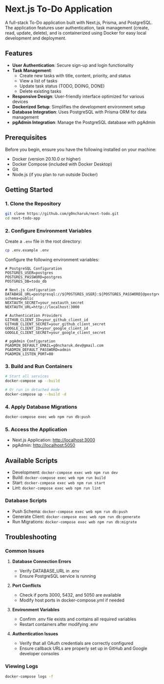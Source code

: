 # Next.js To-Do Application

A full-stack To-Do application built with Next.js, Prisma, and PostgreSQL. The application features user authentication, task management (create, read, update, delete), and is containerized using Docker for easy local development and deployment.

## Features

- **User Authentication**: Secure sign-up and login functionality
- **Task Management**:
  - Create new tasks with title, content, priority, and status
  - View a list of tasks
  - Update task status (TODO, DOING, DONE)
  - Delete existing tasks
- **Responsive Design**: User-friendly interface optimized for various devices
- **Dockerized Setup**: Simplifies the development environment setup
- **Database Integration**: Uses PostgreSQL with Prisma ORM for data management
- **pgAdmin Integration**: Manage the PostgreSQL database with pgAdmin

## Prerequisites

Before you begin, ensure you have the following installed on your machine:

- Docker (version 20.10.0 or higher)
- Docker Compose (included with Docker Desktop)
- Git
- Node.js (if you plan to run outside Docker)

## Getting Started

### 1. Clone the Repository

```bash
git clone https://github.com/g0ncharuk/next-todo.git
cd next-todo-app
```

### 2. Configure Environment Variables

Create a `.env` file in the root directory:

```bash
cp .env.example .env
```

Configure the following environment variables:

```env
# PostgreSQL Configuration
POSTGRES_USER=postgres
POSTGRES_PASSWORD=postgres
POSTGRES_DB=todo_db

# Next.js Configuration
DATABASE_URL=postgresql://${POSTGRES_USER}:${POSTGRES_PASSWORD}@postgres:5432/${POSTGRES_DB}?schema=public
NEXTAUTH_SECRET=your_nextauth_secret
NEXTAUTH_URL=http://localhost:3000

# Authentication Providers
GITHUB_CLIENT_ID=your_github_client_id
GITHUB_CLIENT_SECRET=your_github_client_secret
GOOGLE_CLIENT_ID=your_google_client_id
GOOGLE_CLIENT_SECRET=your_google_client_secret

# pgAdmin Configuration
PGADMIN_DEFAULT_EMAIL=g0ncharuk.dev@gmail.com
PGADMIN_DEFAULT_PASSWORD=admin
PGADMIN_LISTEN_PORT=80
```

### 3. Build and Run Containers

```bash
# Start all services
docker-compose up --build

# Or run in detached mode
docker-compose up --build -d
```

### 4. Apply Database Migrations

```bash
docker-compose exec web npm run db:push
```

### 5. Access the Application

- Next.js Application: [http://localhost:3000](http://localhost:3000)
- pgAdmin: [http://localhost:5050](http://localhost:5050)

## Available Scripts

- Development: `docker-compose exec web npm run dev`
- Build: `docker-compose exec web npm run build`
- Start: `docker-compose exec web npm run start`
- Lint: `docker-compose exec web npm run lint`

### Database Scripts

- Push Schema: `docker-compose exec web npm run db:push`
- Generate Client: `docker-compose exec web npm run db:generate`
- Run Migrations: `docker-compose exec web npm run db:migrate`

## Troubleshooting

### Common Issues

1. **Database Connection Errors**
   - Verify DATABASE_URL in .env
   - Ensure PostgreSQL service is running

2. **Port Conflicts**
   - Check if ports 3000, 5432, and 5050 are available
   - Modify host ports in docker-compose.yml if needed

3. **Environment Variables**
   - Confirm .env file exists and contains all required variables
   - Restart containers after modifying .env

4. **Authentication Issues**
   - Verify that all OAuth credentials are correctly configured
   - Ensure callback URLs are properly set up in GitHub and Google developer consoles

### Viewing Logs

```bash
docker-compose logs -f
```
